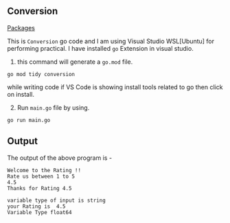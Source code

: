 ## Conversion

[Packages](https://pkg.go.dev/)

This is `Conversion` go code and I am using Visual Studio WSL[Ubuntu] for performing practical. I have installed `go` Extension in visual studio.

1. this command will generate a `go.mod` file.

```
go mod tidy conversion
```

while writing code if VS Code is showing install tools related to go then click on install.

2. Run `main.go` file by using.

```
go run main.go
```

## Output
The output of the above program is - 

```
Welcome to the Rating !!
Rate us between 1 to 5
4.5
Thanks for Rating 4.5

variable type of input is string
your Rating is  4.5
Variable Type float64
```